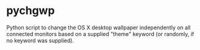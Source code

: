 # pychgwp
Python script to change the OS X desktop wallpaper independently on all
connected monitors based on a supplied "theme" keyword (or randomly, if no
keyword was supplied).
